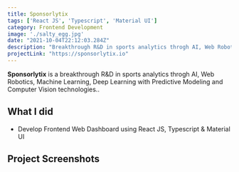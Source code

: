 ```yaml
---
title: Sponsorlytix
tags: ['React JS', 'Typescript', 'Material UI']
category: Frontend Development
image: './salty_egg.jpg'
date: "2021-10-04T22:12:03.284Z"
description: "Breakthrough R&D in sports analytics throgh AI, Web Robotics, Machine Learning, Deep Learning with Predictive Modeling and Computer Vision technologies."
projectLink: "https://sponsorlytix.io"
---
```


**Sponsorlytix** is a breakthrough R&D in sports analytics throgh AI, Web Robotics, Machine Learning, Deep Learning with Predictive Modeling and Computer Vision technologies..

## What I did
-   Develop Frontend Web Dashboard using React JS, Typescript & Material UI

## Project Screenshots